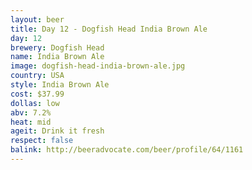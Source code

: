```yaml
---
layout: beer
title: Day 12 - Dogfish Head India Brown Ale
day: 12
brewery: Dogfish Head
name: India Brown Ale
image: dogfish-head-india-brown-ale.jpg
country: USA
style: India Brown Ale
cost: $37.99
dollas: low
abv: 7.2%
heat: mid
ageit: Drink it fresh
respect: false
balink: http://beeradvocate.com/beer/profile/64/1161
---
```



